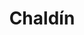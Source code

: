 ---
title: Chaldín
date: 
draft: false

# descripcion
description : Aros colgantes en plata 925.

materials: Plata 925

color: 

dimensions: Largo 2,70 cm

code: 01-01-1043

type: "Aros"

categories: []

price: $5.880,00

price_eftvo: $5.000,00

# Images
# first image will be shown in the product page
images:
  # - image: "images/path_to_image"
  # La ubicacion de las imagenes es imagenes/Aros/Aros.Colgantes/01-01-1043-chaldin
  - image: "./images/aros/colgantes/01-01-1043-chaldin_a.jpg"
  - image: "./images/aros/colgantes/01-01-1043-chaldin_b.jpg"
---